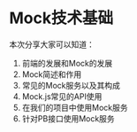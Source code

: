 # Mock技术基础

本次分享大家可以知道：

1. 前端的发展和Mock的发展
2. Mock简述和作用
3. 常见的Mock服务以及其构成
4. Mock.js常见的API使用
5. 在我们的项目中使用Mock服务
6. 针对PB接口使用Mock服务



